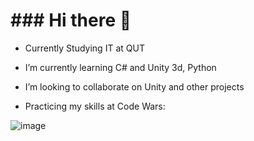 <h1> ### Hi there 👋 </h1>


- Currently Studying IT at QUT 

- I’m currently learning C# and Unity 3d, Python

- I’m looking to collaborate on Unity and other projects

- Practicing my skills at Code Wars: 

![image](https://www.codewars.com/users/JimmyBoon/badges/micro)
  <!--
**JimmyBoon/JimmyBoon** is a ✨ _special_ ✨ repository because its `README.md` (this file) appears on your GitHub profile.

Here are some ideas to get you started:

- 🔭 I’m currently working on an AI demonstrater project in Unity 3d. 

- 🌱 I’m currently learning C# and Unity 3d. Also studying Engineering and Mathematics. 

- 👯 I’m looking to collaborate on Unity projects.

- 

-->
